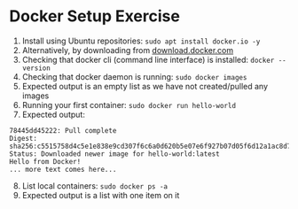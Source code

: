 # Docker Setup Exercise #

1. Install using Ubuntu repositories: `sudo apt install docker.io -y`
2. Alternatively, by downloading from [download.docker.com](https://download.docker.com/)
3. Checking that docker cli (command line interface) is installed: `docker --version`
4. Checking that docker daemon is running: `sudo docker images`
5. Expected output is an empty list as we have not created/pulled any images
6. Running your first container: `sudo docker run hello-world`
7. Expected output:
  ```
  78445dd45222: Pull complete  
  Digest: sha256:c5515758d4c5e1e838e9cd307f6c6a0d620b5e07e6f927b07d05f6d12a1ac8d7  
  Status: Downloaded newer image for hello-world:latest  
  Hello from Docker!  
  ... more text comes here...  
  ```
8. List local containers: `sudo docker ps -a`
9. Expected output is a list with one item on it